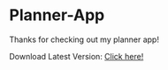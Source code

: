 # Planner-App

Thanks for checking out my planner app!

Download Latest Version: [Click here!](https://github.com/tans88/Planner-App/releases)
